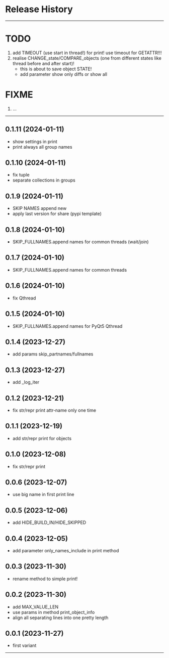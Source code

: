 Release History
===============

***********************************************************************************************************************
# TODO
1. add TIMEOUT (use start in thread!) for print! use timeout for GETATTR!!!
2. realise CHANGE_state/COMPARE_objects (one from different states like thread before and after start)!
   - this is about to save object STATE!
   - add parameter show only diffs or show all

# FIXME
1. ...

***********************************************************************************************************************
0.1.11 (2024-01-11)
-------------------
- show settings in print
- print always all group names

0.1.10 (2024-01-11)
-------------------
- fix tuple
- separate collections in groups

0.1.9 (2024-01-11)
-------------------
- SKIP NAMES append new
- apply last version for share (pypi template)

0.1.8 (2024-01-10)
-------------------
- SKIP_FULLNAMES.append names for common threads (wait/join)

0.1.7 (2024-01-10)
-------------------
- SKIP_FULLNAMES.append names for common threads

0.1.6 (2024-01-10)
-------------------
- fix Qthread

0.1.5 (2024-01-10)
-------------------
- SKIP_FULLNAMES.append names for PyQt5 Qthread

0.1.4 (2023-12-27)
-------------------
- add params skip_partnames/fullnames

0.1.3 (2023-12-27)
-------------------
- add _log_iter

0.1.2 (2023-12-21)
-------------------
- fix str/repr print attr-name only one time

0.1.1 (2023-12-19)
-------------------
- add str/repr print for objects

0.1.0 (2023-12-08)
-------------------
- fix str/repr print

0.0.6 (2023-12-07)
-------------------
- use big name in first print line

0.0.5 (2023-12-06)
-------------------
- add HIDE_BUILD_IN/HIDE_SKIPPED

0.0.4 (2023-12-05)
-------------------
- add parameter only_names_include in print method

0.0.3 (2023-11-30)
-------------------
- rename method to simple print! 

0.0.2 (2023-11-30)
-------------------
- add MAX_VALUE_LEN
- use params in method print_object_info
- align all separating lines into one pretty length

0.0.1 (2023-11-27)
-------------------
- first variant

***********************************************************************************************************************
